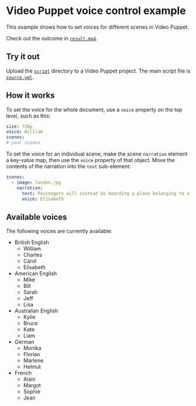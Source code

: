 # Video Puppet voice control example

This example shows how to set voices for different scenes in Video Puppet. 

Check out the outcome in [`result.mp4`](result.mp4).

## Try it out

Upload the [`script`](script) directory to a Video Puppet project. The main script file is [`source.yml`](script/source.yml).

## How it works

To set the voice for the whole document, use a `voice` property on the top level, such as this:

```yml
size: 720p
voice: William
scenes:
# your scenes
```

To set the voice for an individual scene, make the scene `narration` element a key-value map, then use the `voice` property of that object. Move the contents of the narration into the `text` sub-element:

```yml
scenes:
  - image: london.jpg
    narration:
      text: Passengers will instead be boarding a plane belonging to a Belgian budget airline.
      voice: Elisabeth
```


## Available voices

The following voices are currently available:

* British English
  * William
  * Charles
  * Carol
  * Elisabeth
* American English
  * Mike
  * Bill
  * Sarah
  * Jeff
  * Lisa
* Australian English
  * Kylie
  * Bruce
  * Kate
  * Liam
* German
  * Monika
  * Florian
  * Marlene
  * Helmut
* French 
  * Alain
  * Margot
  * Sophie
  * Jean

